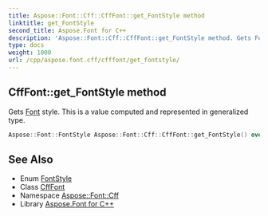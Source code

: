 ```yaml
---
title: Aspose::Font::Cff::CffFont::get_FontStyle method
linktitle: get_FontStyle
second_title: Aspose.Font for C++
description: 'Aspose::Font::Cff::CffFont::get_FontStyle method. Gets Font style. This is a value computed and represented in generalized type in C++.'
type: docs
weight: 1000
url: /cpp/aspose.font.cff/cfffont/get_fontstyle/
---
```

## CffFont::get_FontStyle method


Gets [Font](../../../aspose.font/font/) style. This is a value computed and represented in generalized type.

```cpp
Aspose::Font::FontStyle Aspose::Font::Cff::CffFont::get_FontStyle() override
```

## See Also

* Enum [FontStyle](../../../aspose.font/fontstyle/)
* Class [CffFont](../)
* Namespace [Aspose::Font::Cff](../../)
* Library [Aspose.Font for C++](../../../)
